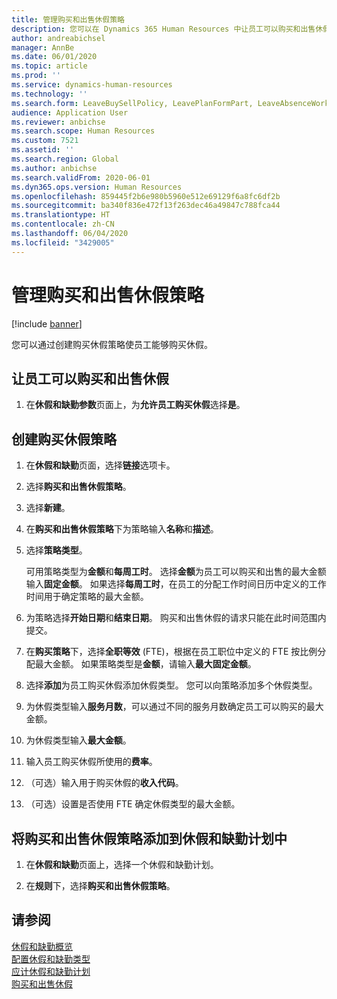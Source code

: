 ```yaml
---
title: 管理购买和出售休假策略
description: 您可以在 Dynamics 365 Human Resources 中让员工可以购买和出售休假。
author: andreabichsel
manager: AnnBe
ms.date: 06/01/2020
ms.topic: article
ms.prod: ''
ms.service: dynamics-human-resources
ms.technology: ''
ms.search.form: LeaveBuySellPolicy, LeavePlanFormPart, LeaveAbsenceWorkspace
audience: Application User
ms.reviewer: anbichse
ms.search.scope: Human Resources
ms.custom: 7521
ms.assetid: ''
ms.search.region: Global
ms.author: anbichse
ms.search.validFrom: 2020-06-01
ms.dyn365.ops.version: Human Resources
ms.openlocfilehash: 859445f2b6e980b5960e512e69129f6a8fc6df2b
ms.sourcegitcommit: ba340f836e472f13f263dec46a49847c788fca44
ms.translationtype: HT
ms.contentlocale: zh-CN
ms.lasthandoff: 06/04/2020
ms.locfileid: "3429005"
---
```

# <a name="manage-buy-and-sell-leave-policies"></a>管理购买和出售休假策略

[!include [banner](includes/preview-feature.md)]

您可以通过创建购买休假策略使员工能够购买休假。  

## <a name="enable-employees-to-buy-and-sell-leave"></a>让员工可以购买和出售休假

1. 在**休假和缺勤参数**页面上，为**允许员工购买休假**选择**是**。 

## <a name="create-a-buy-leave-policy"></a>创建购买休假策略

1. 在**休假和缺勤**页面，选择**链接**选项卡。 

2. 选择**购买和出售休假策略**。

3. 选择**新建**。

4. 在**购买和出售休假策略**下为策略输入**名称**和**描述**。 

5. 选择**策略类型**。 

   可用策略类型为**金额**和**每周工时**。 选择**金额**为员工可以购买和出售的最大金额输入**固定金额**。 如果选择**每周工时**，在员工的分配工作时间日历中定义的工作时间用于确定策略的最大金额。 

6. 为策略选择**开始日期**和**结束日期**。 购买和出售休假的请求只能在此时间范围内提交。 

7. 在**购买策略**下，选择**全职等效** (FTE)，根据在员工职位中定义的 FTE 按比例分配最大金额。 如果策略类型是**金额**，请输入**最大固定金额**。 

8. 选择**添加**为员工购买休假添加休假类型。 您可以向策略添加多个休假类型。 

9. 为休假类型输入**服务月数**，可以通过不同的服务月数确定员工可以购买的最大金额。 

10. 为休假类型输入**最大金额**。 

11. 输入员工购买休假所使用的**费率**。 

12. （可选）输入用于购买休假的**收入代码**。 

13. （可选）设置是否使用 FTE 确定休假类型的最大金额。 

## <a name="add-the-buy-and-sell-leave-policy-to-a-leave-and-absence-plan"></a>将购买和出售休假策略添加到休假和缺勤计划中

1. 在**休假和缺勤**页面上，选择一个休假和缺勤计划。

2. 在**规则**下，选择**购买和出售休假策略**。

## <a name="see-also"></a>请参阅

[休假和缺勤概览](hr-leave-and-absence-overview.md)</br>
[配置休假和缺勤类型](hr-leave-and-absence-types.md)</br>
[应计休假和缺勤计划](hr-leave-and-absence-accrue.md)</br>
[购买和出售休假](hr-employee-self-service-buy-sell-leave.md)

